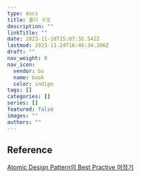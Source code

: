 ```yaml
---
type: docs
title: 폴더 구조
description: ""
linkTitle: ""
date: 2023-11-18T15:07:32.542Z
lastmod: 2023-11-24T16:46:34.206Z
draft: ""
nav_weight: 0
nav_icon:
  vendor: bs
  name: book
  color: indigo
tags: []
categories: []
series: []
featured: false
images: ""
authors: ""
---
```


## Reference

[Atomic Design Pattern의 Best Practive 여정기](https://yozm.wishket.com/magazine/detail/1531/)
